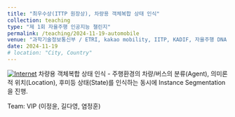 ```yaml
---
title: "최우수상(ITTP 원장상), 차량용 객체복합 상태 인식"
collection: teaching
type: "제 1회 자율주행 인공지능 챌린지"
permalink: /teaching/2024-11-19-automobile
venue: "과학기술정보통신부 / ETRI, kakao mobility, IITP, KADIF, 자율주행 DNA 기술포럼"
date: 2024-11-19
# location: "City, Country"
---
```

[![Internet](https://img.icons8.com/?size=30&id=Zt694HAaTkB3&format=png&color=000000/Internet.png)](https://www.msit.go.kr/bbs/view.do?sCode=user&mId=113&mPid=238&pageIndex=&bbsSeqNo=94&nttSeqNo=3185130&searchOpt=ALL&searchTxt=) 차량용 객체복합 상태 인식 - 주행환경의 차량/버스의 분류(Agent), 의미론적 위치(Location), 후미등 상태(State)를 인식하는 동시에 Instance Segmentation을 진행.

Team: VIP (이정윤, 길다영, 염정훈)
